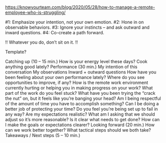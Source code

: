 https://knowyourteam.com/blog/2020/05/28/how-to-manage-a-remote-employee-who-is-struggling/

#1: Emphasize your intention, not your own emotion.
#2: Hone in on observable behaviors.
#3: Ignore your instincts – and ask outward and inward questions.
#4: Co-create a path forward.

!! Whatever you do, don’t sit on it. !!

Template?

Catching up (10 – 15 min.)
How is your energy level these days?
Cook anything good lately?
Performance (30 min.)
My intention of this conversation
My observations
Inward + outward questions
How have you been feeling about your own performance lately? Where do you see opportunities to improve, if any?
How is the remote work environment currently hurting or helping you in making progress on your work?
What part of the work do you feel stuck? What have you been trying the “crack the nut” on, but it feels like you’re banging your head?
Am I being respectful of the amount of time you have to accomplish something? Can I be doing a better job of protecting your time?
Do you feel you’re being set up to fail in any way? Are my expectations realistic? What am I asking that we should adjust so it’s more reasonable?
Is it clear what needs to get done? How can I make the goals or expectations clearer?
Looking forward (20 min.)
How can we work better together? What tactical steps should we both take?
Takeaways / Next steps (5 – 10 min.)